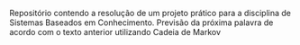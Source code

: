 Repositório contendo a resolução de um projeto prático para a disciplina de Sistemas Baseados em Conhecimento.
Previsão da próxima palavra de acordo com o texto anterior utilizando Cadeia de Markov
